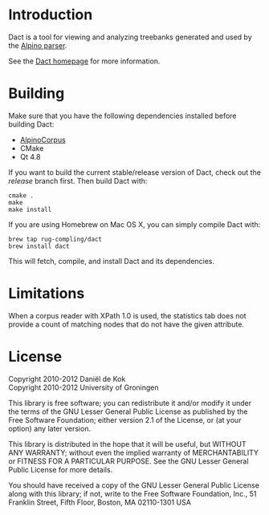 # Introduction

Dact is a tool for viewing and analyzing treebanks generated and used by
the [Alpino parser](http://www.let.rug.nl/~vannoord/alp/Alpino/).

See the [Dact homepage](http://rug-compling.github.com/dact/) for more information.

# Building

Make sure that you have the following dependencies installed before building Dact:

 * [AlpinoCorpus](http://github.com/rug-compling/alpinocorpus)
 * CMake
 * Qt 4.8

If you want to build the current stable/release version of Dact, check out the
*release* branch first. Then build Dact with:

    cmake .
    make
    make install

If you are using Homebrew on Mac OS X, you can simply compile Dact with:

    brew tap rug-compling/dact
    brew install dact

This will fetch, compile, and install Dact and its dependencies.

# Limitations

When a corpus reader with XPath 1.0 is used, the statistics tab does not
provide a count of matching nodes that do not have the given attribute.

# License

Copyright 2010-2012 Daniël de Kok<br/>
Copyright 2010-2012 University of Groningen

This library is free software; you can redistribute it and/or
modify it under the terms of the GNU Lesser General Public
License as published by the Free Software Foundation; either
version 2.1 of the License, or (at your option) any later version.

This library is distributed in the hope that it will be useful,
but WITHOUT ANY WARRANTY; without even the implied warranty of
MERCHANTABILITY or FITNESS FOR A PARTICULAR PURPOSE.  See the GNU
Lesser General Public License for more details.

You should have received a copy of the GNU Lesser General Public
License along with this library; if not, write to the 
Free Software Foundation, Inc.,  51 Franklin Street, Fifth Floor,
Boston, MA  02110-1301  USA
